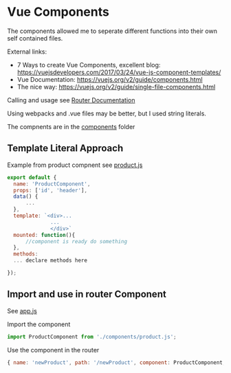 # Vue Components
The components allowed me to seperate different functions into their own self contained files.

External links:
* 7 Ways to create Vue Components, excellent blog: https://vuejsdevelopers.com/2017/03/24/vue-js-component-templates/
* Vue Documentation: https://vuejs.org/v2/guide/components.html
* The nice way: https://vuejs.org/v2/guide/single-file-components.html

Calling and usage see [Router Documentation](vuerouter.md)

Using webpacks and .vue files may be better, but I used string literals.

The compnents are in the [components](../app/src/components) folder

## Template Literal Approach
Example from product compnent see [product.js](../app/src/components/product.js)

```javascript
export default {
  name: 'ProductComponent',
  props: ['id', 'header'],
  data() {
      ...
  },
  template: `<div>...
              ...
              </div>`
  mounted: function(){
      //component is ready do something
  },
  methods:
  ... declare methods here

});
```
## Import and use in router Component
See [app.js](../app/src/app.js)

Import the component
```javascript
import ProductComponent from './components/product.js';
```

Use the component in the router
```javascript
{ name: 'newProduct', path: '/newProduct', component: ProductComponent, props: { header : 'Create New Product' } },
    
```
